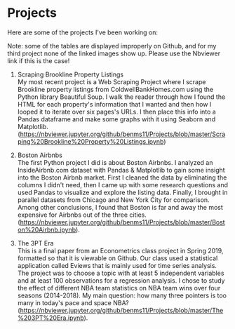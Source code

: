 # Projects
Here are some of the projects I've been working on: 

Note: some of the tables are displayed improperly on Github, and for my third project none of the linked images show up. Please use the Nbviewer link if this is the case!

1) Scraping Brookline Property Listings  
My most recent project is a Web Scraping Project where I scrape Brookline property listings from ColdwellBankHomes.com using the Python library Beautiful Soup. I walk the reader through how I found the HTML for each property's information that I wanted and then how I looped it to iterate over six pages's URLs. I then place this info into a Pandas dataframe and make some graphs with it using Seaborn and Matplotlib. 
(https://nbviewer.jupyter.org/github/benms11/Projects/blob/master/Scraping%20Brookline%20Property%20Listings.ipynb)

2) Boston Airbnbs  
The first Python project I did is about Boston Airbnbs. I analyzed an InsideAirbnb.com dataset with Pandas & Matplotlib to gain some insight into the Boston Airbnb market. First I cleaned the data by eliminating the columns I didn't need, then I came up with some research questions and used Pandas to visualize and explore the listing data. Finally, I brought in parallel datasets from Chicago and New York City for comparison. Among other conclusions, I found that Boston is far and away the most expensive for Airbnbs out of the three cities.   
(https://nbviewer.jupyter.org/github/benms11/Projects/blob/master/Boston%20Airbnb.ipynb).

3) The 3PT Era  
This is a final paper from an Econometrics class project in Spring 2019, formatted so that it is viewable on Github. Our class used a statistical application called Eviews that is mainly used for time series analysis. The project was to choose a topic with at least 5 independent variables and at least 100 observations for a regression analysis. I chose to study the effect of different NBA team statistics on NBA team wins over four seasons (2014-2018). My main question: how many three pointers is too many in today's pace and space NBA?    
(https://nbviewer.jupyter.org/github/benms11/Projects/blob/master/The%203PT%20Era.ipynb). 
